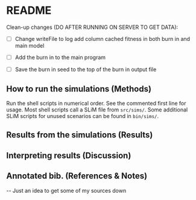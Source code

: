 # README  
Clean-up changes (DO AFTER RUNNING ON SERVER TO GET DATA):  
- [ ] Change writeFile to log add column cached fitness in both burn in and main model
- [ ] Add the burn in to the main program
- [ ] Save the burn in seed to the top of the burn in output file


## How to run the simulations (Methods)  
Run the shell scripts in numerical order. See the commented first line for usage. Most shell scripts call a SLiM file from `src/sims/`. Some additional SLiM scripts for unused scenarios can be found in `bin/sims/`.

## Results from the simulations (Results)

## Interpreting results (Discussion)

## Annotated bib. (References & Notes)
-- Just an idea to get some of my sources down  
